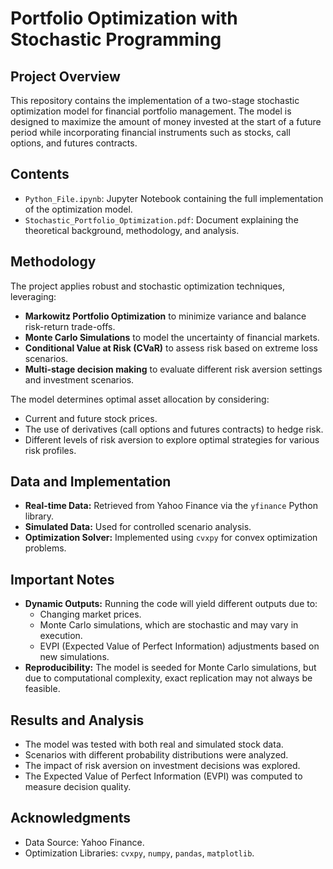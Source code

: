 # Portfolio Optimization with Stochastic Programming

## Project Overview
This repository contains the implementation of a two-stage stochastic optimization model for financial portfolio management. 
The model is designed to maximize the amount of money invested at the start of a future period while incorporating financial instruments such as stocks, call options, and futures contracts.

## Contents
- `Python_File.ipynb`: Jupyter Notebook containing the full implementation of the optimization model.
- `Stochastic_Portfolio_Optimization.pdf`: Document explaining the theoretical background, methodology, and analysis.

## Methodology
The project applies robust and stochastic optimization techniques, leveraging:
- **Markowitz Portfolio Optimization** to minimize variance and balance risk-return trade-offs.
- **Monte Carlo Simulations** to model the uncertainty of financial markets.
- **Conditional Value at Risk (CVaR)** to assess risk based on extreme loss scenarios.
- **Multi-stage decision making** to evaluate different risk aversion settings and investment scenarios.

The model determines optimal asset allocation by considering:
- Current and future stock prices.
- The use of derivatives (call options and futures contracts) to hedge risk.
- Different levels of risk aversion to explore optimal strategies for various risk profiles.

## Data and Implementation
- **Real-time Data:** Retrieved from Yahoo Finance via the `yfinance` Python library.
- **Simulated Data:** Used for controlled scenario analysis.
- **Optimization Solver:** Implemented using `cvxpy` for convex optimization problems.

## Important Notes
- **Dynamic Outputs:** Running the code will yield different outputs due to:
  - Changing market prices.
  - Monte Carlo simulations, which are stochastic and may vary in execution.
  - EVPI (Expected Value of Perfect Information) adjustments based on new simulations.
- **Reproducibility:** The model is seeded for Monte Carlo simulations, but due to computational complexity, exact replication may not always be feasible.

## Results and Analysis
- The model was tested with both real and simulated stock data.
- Scenarios with different probability distributions were analyzed.
- The impact of risk aversion on investment decisions was explored.
- The Expected Value of Perfect Information (EVPI) was computed to measure decision quality.

## Acknowledgments
- Data Source: Yahoo Finance.
- Optimization Libraries: `cvxpy`, `numpy`, `pandas`, `matplotlib`.



